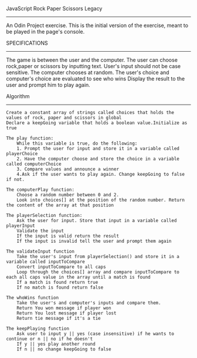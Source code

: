 JavaScript Rock Paper Scissors Legacy
**************************************

An Odin Project exercise. This is the initial version of the exercise, meant to be played in the page's console.
            
            
SPECIFICATIONS
**************
The game is between the user and the computer.
The user can choose rock,paper or scissors by inputting text.
User's input should not be case sensitive.
The computer chooses at random.
The user's choice and computer's choice are evaluated to see who wins
Display the result to the user and prompt him to play again.

Algorithm
*********
    Create a constant array of strings called choices that holds the values of rock, paper and scissors in global
    Declare a keepGoing variable that holds a boolean value.Initialize as true

    The play function:                
        While this variable is true, do the following:
        1. Prompt the user for input and store it in a variable called playerChoice
        2. Have the computer choose and store the choice in a variable called computerChoice
        3. Compare values and announce a winner
        4.Ask if the user wants to play again. Change keepGoing to false if not.
            
    The computerPlay function:
        Choose a random number between 0 and 2.
        Look into choices[] at the position of the random number. Return the content of the array at that position
            
    The playerSelection function:
        Ask the user for input. Store that input in a variable called playerInput
        Validate the input
        If the input is valid return the result
        If the input is invalid tell the user and prompt them again

    The validateInput function
        Take the user's input from playerSelection() and store it in a variable called inputToCompare
        Convert inputToCompare to all caps
        Loop through the choices[] array and compare inputToCompare to each all caps value in the array until a match is found
        If a match is found return true
        If no match is found return false

    The whoWins function
        Take the user's and computer's inputs and compare them.
        Return You won message if player won
        Return You lost message if player lost
        Return tie message if it's a tie

    The keepPlaying function
        Ask user to input y || yes (case insensitive) if he wants to continue or n || no if he doesn't
        If y || yes play another round
        If n || no change keepGoing to false